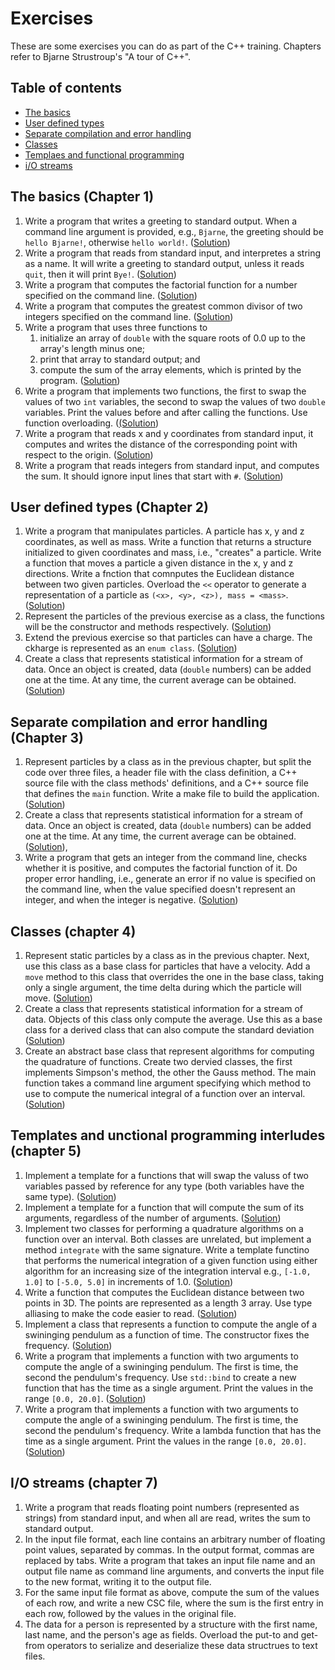 # Exercises
These are some exercises you can do as part of the C++ training. Chapters
refer to Bjarne Strustroup's "A tour of C++".

## Table of contents

  * [The basics](#basics)
  * [User defined types](#udfs)
  * [Separate compilation and error handling](#modularity)
  * [Classes](#classes)
  * [Templaes and functional programming](#templates)
  * [i/O streams](#iostreams)
  

## <a name="basics">The basics (Chapter 1)</a>

  1. Write a program that writes a greeting to standard output. When
    a command line argument is provided, e.g., `Bjarne`, the greeting
    should be `hello Bjarne!`, otherwise `hello world!`.
    ([Solution](Basics/hello.cpp))
  1. Write a program that reads from standard input, and interpretes a
    string as a name.  It will write a greeting to standard output,
    unless it reads `quit`, then it will print `Bye!`.
    ([Solution](Basics/talk.cpp))
  1. Write a program that computes the factorial function for a number
    specified on the command line.
    ([Solution](Basics/fac.cpp))
  1. Write a program that computes the greatest common divisor of
    two integers specified on the command line.
    ([Solution](Basics/gcd.cpp))
  1. Write a program that uses three functions to
      1. initialize an array of `double` with the square roots of 0.0 up
        to the array's length minus one;
      2.  print that array to standard output; and
      3. compute the sum of the array elements, which is printed by the
        program.
    ([Solution](Basics/arrays.cpp))
  1. Write a program that implements two functions, the first to swap
    the values of two `int` variables, the second to swap the values of
    two `double` variables.  Print the values before and after calling
    the functions.  Use function overloading.
    ([(Solution](Basics/swap.cpp))
  1. Write a program that reads x and y coordinates from standard input,
    it computes and writes the distance of the corresponding point with
    respect to the origin.
    ([Solution](Basics/col_dist.cpp))
  1. Write a program that reads integers from standard input, and computes
    the sum. It should ignore input lines that start with `#`.
    ([Solution](Basics/data_parser.cpp))


## <a name="udfs">User defined types (Chapter 2)</a>

  1. Write a program that manipulates particles.  A particle has x, y and z
    coordinates, as well as mass. Write a function that returns a structure
    initialized to given coordinates and mass, i.e., "creates" a particle.
    Write a function that moves a particle a given distance in the x, y and
    z directions. Write a fnction that comnputes the Euclidean distance
    between two given particles. Overload the `<<` operator to generate
    a representation of a particle as `(<x>, <y>, <z>), mass = <mass>`.
    ([Solution](UserDefinedTypes/struct_particles.cpp))
  1. Represent the particles of the previous exercise as a class, the
    functions will be the constructor and methods respectively.
    ([Solution](UserDefinedTypes/class_particles.cpp))
  1. Extend the previous exercise so that particles can have a charge. The
    ckharge is represented as an `enum class`.
    ([Solution](UserDefinedTypes/charged_particles.cpp))
  1. Create a class that represents statistical information for a stream of
    data.  Once an object is created, data (`double` numbers) can be added
    one at the time.  At any time, the current average can be obtained.
    ([Solution](UserDefinedTypes/streaming_stats.cpp))


## <a name="modularity">Separate compilation and error handling (Chapter 3)</a>

  1. Represent particles by a class as in the previous chapter, but split
    the code over three files, a header file with the class definition,
    a C++ source file with the class methods' definitions, and a C++
    source file that defines the `main` function. Write a make file to
    build the application.
    ([Solution](Modularity/Particles))
  1. Create a class that represents statistical information for a stream of
    data.  Once an object is created, data (`double` numbers) can be added
    one at the time.  At any time, the current average can be obtained.
    ([Solution](Modularity/Stats)),
  1. Write a program that gets an integer from the command line, checks
    whether it is positive, and computes the factorial function of it.
    Do proper error handling, i.e., generate an error if no value is
    specified on the command line, when the value specified doesn't
    represent an integer, and when the integer is negative.
    ([Solution](Modularity/fac.cpp))


## <a name="classes">Classes (chapter 4)</a>

  1. Represent static particles by a class as in the previous chapter.
    Next, use this class as a base class for particles that have a
    velocity. Add a `move` method to this class that overrides the one
    in the base class, taking only a single argument, the time delta
    during which the particle will move.
    ([Solution](Classes/Particles))
  1. Create a class that represents statistical information for a stream of
    data.  Objects of this class only compute the average.  Use this as
    a base class for a derived class that can also compute the standard 
    deviation
    ([Solution](Classes/Stats))
  1. Create an abstract base class that represent algorithms for
    computing the quadrature of functions. Create two dervied classes,
    the first implements Simpson's method, the other the Gauss method. The
    main function takes a command line argument specifying which method
    to use to compute the numerical integral of a function over an
    interval.
    ([Solution](Classes/Quadrature))
    

## <a name="templates">Templates and unctional programming interludes (chapter 5)<a/>

  1. Implement a template for a functions that will swap the valuss of
    two variables passed by reference for any type (both variables have
    the same type).
    ([Solution](Temaples/swap.cpp))
  1. Implement a template for a function that will compute the sum of its
    arguments, regardless of the number of arguments.
    ([Solution](Temaples/sum.cpp))
  1. Implement two classes for performing a quadrature algorithms on a
    function over an interval.  Both classes are unrelated, but implement
    a method `integrate` with the same signature. Write a template functino
    that performs the numerical integration of a given function using
    either algorithm for an increasing size of the integration interval
    e.g., `[-1.0, 1.0]` to `[-5.0, 5.0]` in increments of 1.0.
    ([Solution](Temaples/DuckTyping))
  1. Write a function that computes the Euclidean distance between two
    points in 3D.  The points are represented as a length 3 array. Use
    type alliasing to make the code easier to read.
    ([Solution](Templates/points.cpp))
  1. Implement a class that represents a function to compute the angle
    of a swininging pendulum as a function of time.  The constructor fixes
    the frequency.
    ([Solution](Templates/pendulum_func_obj.cpp))
  1. Write a program that implements a function with two arguments to
    compute the angle of a swininging pendulum.  The first is time, the
    second the pendulum's frequency.  Use `std::bind` to create a new
    function that has the time as a single argument. Print the values in
    the range `[0.0, 20.0]`.
    ([Solution](Templates/pendulum_bind.cpp))
  1. Write a program that implements a function with two arguments to
    compute the angle of a swininging pendulum.  The first is time, the
    second the pendulum's frequency.  Write a lambda function that has
    the time as a single argument. Print the values in the range
    `[0.0, 20.0]`.
    ([Solution](Templates/pendulum_bind.cpp))


## <a name="iostream">I/O streams (chapter 7)</a>

  1. Write a program that reads floating point numbers (represented as
    strings) from standard input, and when all are read, writes the sum
    to standard output.
  1. In the input file format, each line contains an arbitrary number
    of floating point values, separated by commas. In the output format,
    commas are replaced by tabs.  Write a program that takes an input
    file name and an output file name as command line arguments, and
    converts the input file to the new format, writing it to the output
    file.
  1. For the same input file format as above, compute the sum of the values
    of each row, and write a new CSC file, where the sum is the first entry
    in each row, followed by the values in the original file.
  1. The data for a person is represented by a structure with the first
    name, last name, and the person's age as fields. Overload the put-to
    and get-from operators to serialize and deserialize these data
    structrues to text files.
